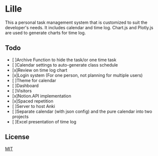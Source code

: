 # Lille

This a personal task management system that is customized to suit the developer's needs. It includes calendar and time log. Chart.js and Plotly.js are used to generate charts for time log.

## Todo
- [ ]Archive Function to hide the task/or one time task
- [ ]Calendar settings to auto-generate class schedule
- [x]Review on time log chart
- [x]Login system (For one person, not planning for multiple users)
- [ ]Theme for calendar
- [ ]Dashboard
- [ ]Visitors
- [x]Notion.API implementation
- [x]Spaced repetition
- [ ]Server to host Anki
- [ ]Separate calendar (with json config) and the pure calendar into two projects
- [ ]Excel presentation of time log
## License
[MIT](https://choosealicense.com/licenses/mit/)